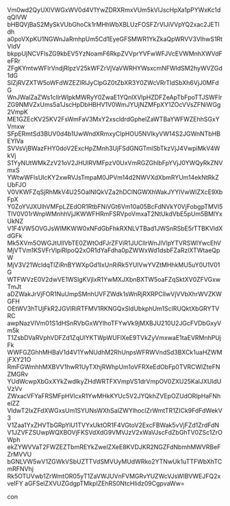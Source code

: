 Vm0wd2QyUXlVWGxWV0d4V1YwZDRXRmxVUm5kVlJscHpXa1pPYWxKc1dqQlVW
bHBQVjBaS2MySkVUbGhoCk1rMHhWbXBLUzFOSFZrVlJiVVpYQ2xac2JETldh
a0poVXpKU1NGWnJaRmhpUm5Cd1EyeGFSMWR1YkZkaQpWRVV3VlhwS1RtVldV
bkppUjNCVFlsZG9kbEV5YzNoamF6RkpZVVprYVFwWFJVcEVWMnhXWVdFeFRr
ZFgKYmtwWFlrVndjRlpzV25kWFZrVjVaVWRHYWsxcmNFWldSM2hyWVZGd1dG
SlZjRVZXTW5oWFdWZEZlRlJyClpGZ0tZbXR3Y0ZWcVRrTldSbXh6VjJ0MFdG
WnJWalZaZWs1cllrWlpkMWRyY0ZwaE1YQnlXVlpHZDFZeApTbFpoTTJSWFlr
ZG9NMVZxUms5a1JscHpDbHBHV1V0WmJYUjNZMFpXY1ZOcVVsZFNiWGg2VmpK
ME1GZEcKV25KV2FsWmFaV3MxY2xscldrdGphelZaWTBaYWFWZEhhSGxYVmxw
SFpERmtSd3BUV0d4b1UwWndXRmxyClpHOU5NVlkyVW14S2JGWnNTbHBEYlVa
SVVsVjBWazFHY0doV2ExcHpZMnh3UjFSdGNGTmlSbTkzVjJ4VwpiMkV4WkVj
S1YyNUtWMkZzV21oV2JHUlRVMFpzV0UxVmRGZGhlbFpYVjJ0YWQyRkZNVmxS
YWtwWFlsUlcKY2xwRVJsTmpaM0JPVm14d2NWVXdXbmRYUm14ekNtRkZUbFJO
V0VKWFZqSjRhMkV4U25OalNIQkVZa2hDClNGWXhWakJYYlVwWlZXcE9XbFpX
Y0ZoYVJXUlhVMFpLZEdOR1RtbFNiVGt6Vm10a05BcFdNVkY0VjFobgpTMVl5
TlV0V01rWnpWMnhhVjJKWWFHRmFSRVpoVmxaT2NtUkdVbE5pUm5BMlYxUkNZ
V1F4VW5OVGJsWlMKWW0xNFdGbFhkRXNLVTBad1JWSnRSbE5rTTBKVldXdGFk
Mk5XVm5OWGJtUllVbTE0ZWtOdFJrZFViR1JUCllrWnJlVlpYTVRSWlYwcEhV
MjVTVm1KSVFrVlpiRlpoQ2xOR1dYaFdha0pZWWxWd1dsbFZaRzlXTWtaeQpW
MjV3V21WcldqTlZiRnBYWXpGd1IxUnRiRk5YUlVwYVZtMHhkMU5uY0U1V01G
WTFWVzE0V2dwVE1WSlgKVjIxR1YwMXJXbnBXTW5oaFZqSktXV0ZFVGxwTmJt
aDZWakJrVjFOR1NuUmpSMnhUVFZWdk1sWnRjRXRPClIwVjVVbXhrWVZKWGFH
OEtWV3hTUjFkR2JGVlRiRTFMV1RKNGQxSldUbkphUm1SclRUQktXbGRYTVRC
awpNazVIVm01S1dHSnRVbGxWYlhoTFYwVk9jMXBJU210U2JGcFVDbGxyVm5k
T1ZsbDVaRVphVDFZd1ZqUlYKTWpWUFlXeE9TVkZyVmxwaE1taEVRMnhPUjFk
WWFGZGhhMHBaV1d4V1YwNUdhM2RhUnpsWFRWVndSd3BXCk1uaHZWMjFXY21O
RmFGWmhhMXBVV1hwR1UyTXhjRWhpUm1oVFRXeEdObFp0TVRCWlZteFNZMGRv
YUdWcwpXbGxXYkZwdlkyZHdWRTFXVmpVS1drVmpOV0ZXU25KalJXUldUVzVv
ZWxacVFYaFRSMFpHVlcxR1YwMHkKYUc5V2JYQkhZVEpOZUdORlpHaFNhelZZ
VldwT2IxZFdXWGxsUm1SYUNsWXhSalZWYlhoclZrWmtTR1ZICk9FdFdWekV3
V1Zaa1YxZHVTbGRpYlU1TVYxUktOR1F4VGtoV2ExcFBWak5vVjFZd1ZrdFdN
V1JZVFZSUwpWQXBOVjFKSVdXdG9VMVJzV2xWaVJscFdZbGhTV0ZSc1ZrOWph
ekZYWVVaT2FWZEZTbmREYkZwelZXeE8KVDJKR2NGZFdNbmhMWVRBeFZrMVVU
bGNLVW5wV1ZGWkVSbUZTTVdSMVUyMUdWRko2YTNwUk1uTTFWbXhTCmRFNVhj
Rk5OTUVwb1ZrWmtOR05yT1ZaVWJUVnFVMGRvYUZWcVJsWlBVWEJFQ2xvelFY
aGFSelZXVUZGdgpTMkpIZEhRS0NtcHlidz09CgpvaWw=

con